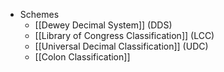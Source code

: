 - Schemes
	- [[Dewey Decimal System]] (DDS)
	- [[Library of Congress Classification]] (LCC)
	- [[Universal Decimal Classification]] (UDC)
	- [[Colon Classification]]